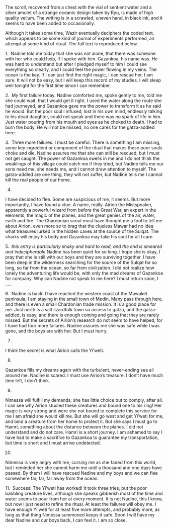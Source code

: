 The scroll, recovered from a chest with the vial of sentient water and a silver amulet of a strange oceanic design taken by Ryu, is made of high quality vellum. The writing is in a scrawled, uneven hand, in black ink, and it seems to have been added to occasionally. 

Although it takes some time, Wazir eventually deciphers the coded text, which appears to be some kind of journal of experiments performed, an attempt at some kind of ritual. The full text is reproduced below. 

1. 
Nadine told me today that she was not alone, that there was someone with her who could help, if I spoke with him. Gazankoa, his name was. He was hard to understand but after I pledged myself to him I could see everything so clearly, and I could feel the power flowing in my veins. The ocean is the key. If I can just find the right magic, I can rescue her, I am sure. It will not be easy, but I will keep this record of my studies. I will sleep well tonight for the first time since I can remember.  

2. 
My first failure today. Nadine comforted me, spoke gently to me, told me she could wait, that I would get it right. I used the water along the route she had journeyed, and Gazankoa gave me the power to transform it as he said he would. But the poor soul I infused, lost in his own mind, endlessly talking to his dead daughter, could not speak and there was no spark of life in him. Just water pouring from his mouth and eyes as he choked to death. I had to burn the body. He will not be missed, no one cares for the gatza-addled here.

3. 
Three more failures. I must be careful. There is something I am missing, some key ingredient or component of the ritual that makes these poor souls choke and die. Nadine assures me that she can still be rescued, but I must not get caught. The power of Gazankoa swells in me and I do not think the weaklings of this village could catch me if they tried, but Nadine tells me our sons need me, she needs me, and I cannot draw attention to myself. The gatza-addled are one thing, they will not suffer, but Nadine tells me I cannot kill the real people of our home.

4.
I have decided to flee. Some are suspicious of me, it seems. But more importantly, I have found a clue. A name, really. Airion the Mistspeaker, apparently a powerful wizard from before the Great War, an expert in the elements, the magic of the planes, and the great genies of the air, water, earth and fire. The Chardonian scout must have thought me a fool to tell me about Airion, even more so to brag that the clueless Mawar had no idea what treasures lurked in the hidden caves at the source of the Sulqat. The sharks will enjoy his body and Gazankoa may take his soul for all I care. 

5. 
*this entry is particularly shaky and hard to read, and the end is smeared and indecipherable*
Nadine has been quiet for so long. I hope she is okay, I pray that she is still with our boys and they are surviving together. I have been deep in the wilderness searching for the source of the Sulqat for so long, so far from the ocean, so far from civilization. I did not realize how lonely the adventuring life would be, with only the mad dreams of Gazankoa for company. Why can Nadine not speak to me here? I must return soon, I …..

6. 
Nadine is back! I have reached the western coast of the Mawakel peninsula, I am staying in the small town of Medin. Many pass through here, and there is even a small Chardonian trade mission. It is a good place for me. Just north is a salt lizardfolk town so access to gatza, and the gatza-addled, is easy, and there is enough coming and going that they are rarely missed. But the secrets of Airion’s research do not seem to have helped, for I have had four more failures. Nadine assures me she was safe while I was gone, and the boys are with her. But I must hurry. 

7.
I think the secret is what Airion calls the Yi’weti.

8.
Gazankoa fills my dreams again with the turbulent, never-ending sea all around me. Nadine is scared. I must use Airion’s treasure. I don’t have much time left, I don’t think.

9.
Nimessa will fulfill my demands; she has little choice but to comply, after all. I can see why Airion studied these creatures and bound one to his ring! Her magic is very strong and were she not bound to complete this service for me I am afraid she would kill me. But she will go west and get Yi’weti for me, and bind a creature from her home to protect it. But she says I must go to Hamri, something about the distance between the planes. I did not understand and do not care. Hamri is a short journey. I am ashamed to say I have had to make a sacrifice to Gazankoa to guarantee my transportation, but time is short and I must arrive undetected.

10.
Nimessa is very angry with me, cursing me as she faded from this world, but I reminded her she cannot harm me until a thousand and one days have passed. By them I will have rescued Nadine and my boys and we can flee somewhere far, far, far away from the ocean.

11. 
Success! The Yi’weti has worked! It took three tries, but the poor babbling creature lives, although she speaks gibberish most of the time and water seems to pour from her at every moment. It is not Nadine, this I know, but now I just need to refine the ritual. At least the failures will obey me. I have enough Yi’weti for at least five more attempts, and probably more, as long as that thing Nimessa summoned keeps it safe. Soon I will have my dear Nadine and our boys back, I can feel it. I am so close.